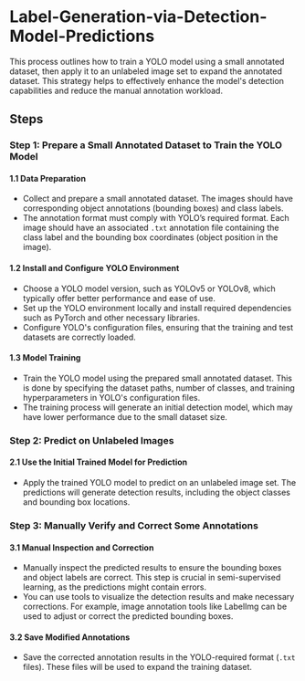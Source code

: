 #     Label-Generation-via-Detection-Model-Predictions

This process outlines how to train a YOLO model using a small annotated dataset, then apply it to an unlabeled image set to expand the annotated dataset. This strategy helps to effectively enhance the model's detection capabilities and reduce the manual annotation workload.

## Steps

### Step 1: Prepare a Small Annotated Dataset to Train the YOLO Model

#### 1.1 Data Preparation
- Collect and prepare a small annotated dataset. The images should have corresponding object annotations (bounding boxes) and class labels.
- The annotation format must comply with YOLO’s required format. Each image should have an associated `.txt` annotation file containing the class label and the bounding box coordinates (object position in the image).

#### 1.2 Install and Configure YOLO Environment
- Choose a YOLO model version, such as YOLOv5 or YOLOv8, which typically offer better performance and ease of use.
- Set up the YOLO environment locally and install required dependencies such as PyTorch and other necessary libraries.
- Configure YOLO's configuration files, ensuring that the training and test datasets are correctly loaded.

#### 1.3 Model Training
- Train the YOLO model using the prepared small annotated dataset. This is done by specifying the dataset paths, number of classes, and training hyperparameters in YOLO's configuration files.
- The training process will generate an initial detection model, which may have lower performance due to the small dataset size.

### Step 2: Predict on Unlabeled Images

#### 2.1 Use the Initial Trained Model for Prediction
- Apply the trained YOLO model to predict on an unlabeled image set. The predictions will generate detection results, including the object classes and bounding box locations.

### Step 3: Manually Verify and Correct Some Annotations

#### 3.1 Manual Inspection and Correction
- Manually inspect the predicted results to ensure the bounding boxes and object labels are correct. This step is crucial in semi-supervised learning, as the predictions might contain errors.
- You can use tools to visualize the detection results and make necessary corrections. For example, image annotation tools like LabelImg  can be used to adjust or correct the predicted bounding boxes.

#### 3.2 Save Modified Annotations
- Save the corrected annotation results in the YOLO-required format (`.txt` files). These files will be used to expand the training dataset.
